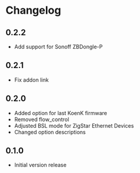 # Changelog

## 0.2.2

- Add support for Sonoff ZBDongle-P

## 0.2.1

- Fix addon link

## 0.2.0

- Added option for last KoenK firmware
- Removed flow_control
- Adjusted BSL mode for ZigStar Ethernet Devices
- Changed option descriptions

## 0.1.0

- Initial version release
